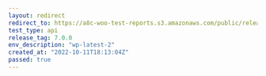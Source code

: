 ```yaml
---
layout: redirect
redirect_to: https://a8c-woo-test-reports.s3.amazonaws.com/public/release/7.0.0/wp-latest-2/api/index.html
test_type: api
release_tag: 7.0.0
env_description: "wp-latest-2"
created_at: "2022-10-11T18:13:04Z"
passed: true
---
```

